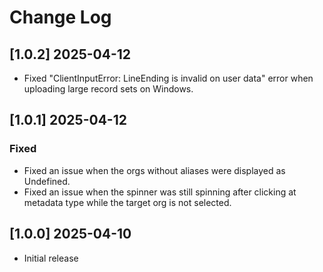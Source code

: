 # Change Log

## [1.0.2] 2025-04-12

-   Fixed "ClientInputError: LineEnding is invalid on user data" error when uploading large record sets on Windows.

## [1.0.1] 2025-04-12

### Fixed

-   Fixed an issue when the orgs without aliases were displayed as Undefined.
-   Fixed an issue when the spinner was still spinning after clicking at metadata type while the target org is not selected.

## [1.0.0] 2025-04-10

-   Initial release

